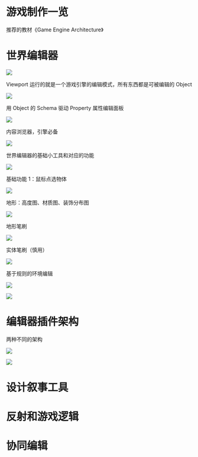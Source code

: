 # 游戏制作一览

推荐的教材《Game Engine Architecture》

# 世界编辑器

![](attachments/Pasted%20image%2020220820013132.png)

Viewport 运行的就是一个游戏引擎的编辑模式，所有东西都是可被编辑的 Object

![](attachments/Pasted%20image%2020220820013701.png)

用 Object 的 Schema 驱动 Property 属性编辑面板

![](attachments/Pasted%20image%2020220820014143.png)

内容浏览器，引擎必备

![](attachments/Pasted%20image%2020220820014223.png)

世界编辑器的基础小工具和对应的功能

![](attachments/Pasted%20image%2020220820014704.png)

基础功能 1：鼠标点选物体

![](attachments/Pasted%20image%2020220820014926.png)

地形：高度图、材质图、装饰分布图

![](attachments/Pasted%20image%2020220820015958.png)

地形笔刷

![](attachments/Pasted%20image%2020220820020040.png)

实体笔刷（慎用）

![](attachments/Pasted%20image%2020220820020100.png)

基于规则的环境编辑

![](attachments/Pasted%20image%2020220820020128.png)

![](attachments/Pasted%20image%2020220820020512.png)

# 编辑器插件架构

两种不同的架构

![](attachments/Pasted%20image%2020220823182629.png)

![](attachments/Pasted%20image%2020220823183023.png)

# 设计叙事工具

# 反射和游戏逻辑

# 协同编辑
